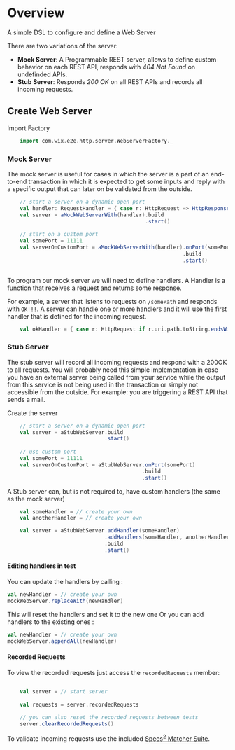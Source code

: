 Overview
========
A simple DSL to configure and define a Web Server

There are two variations of the server:
* __Mock Server__: A Programmable REST server, allows to define custom behavior on each REST API, responds with *404 Not Found* on undefinded APIs.
* __Stub Server__: Responds *200 OK* on all REST APIs and records all incoming requests.


## Create Web Server

Import Factory
```scala
    import com.wix.e2e.http.server.WebServerFactory._
```

### Mock Server

The mock server is useful for cases in which the server is a part of an end-to-end transaction in which it is expected to get some inputs and reply with a specific output that can later on be validated from the outside.

```scala
    // start a server on a dynamic open port
    val handler: RequestHandler = { case r: HttpRequest => HttpResponse()  }
    val server = aMockWebServerWith(handler).build
                                            .start()
                                            
    // start on a custom port                                            
    val somePort = 11111
    val serverOnCustomPort = aMockWebServerWith(handler).onPort(somePort)
                                                        .build
                                                        .start()
                                            
```

To program our mock server we will need to define handlers. A Handler is a function that receives a request and returns some response.

For example, a server that listens to requests on `/somePath` and responds with `OK!!!`.
A server can handle one or more handlers and it will use the first handler that is defined for the incoming request.

```scala
    val okHandler = { case r: HttpRequest if r.uri.path.toString.endsWith("somePath") => HttpResponse("OK!!!") }
```

### Stub Server

The stub server will record all incoming requests and respond with a 200OK to all requests.
You will probably need this simple implementation in case you have an external server being called from your service while the output from this service is not being used in the transaction or simply not accessible from the outside.
For example: you are triggering a REST API that sends a mail.

Create the server
```scala
    // start a server on a dynamic open port
    val server = aStubWebServer.build
                               .start()
    
    // use custom port
    val somePort = 11111
    val serverOnCustomPort = aStubWebServer.onPort(somePort)
                                           .build
                                           .start()
```

A Stub server can, but is not required to, have custom handlers (the same as the mock server)

```scala
    val someHandler = // create your own
    val anotherHandler = // create your own

    val server = aStubWebServer.addHandler(someHandler)                  // add one
                               .addHandlers(someHandler, anotherHandler) // add more than one handler
                               .build
                               .start()


```
#### Editing handlers in test
You can update the handlers by calling : 
```scala
val newHandler = // create your own
mockWebServer.replaceWith(newHandler)
```
This will reset the handlers and set it to the new one 
Or you can add handlers to the existing ones : 
```scala
val newHandler = // create your own
mockWebServer.appendAll(newHandler)
```

#### Recorded Requests

To view the recorded requests just access the `recordedRequests` member:
```scala

    val server = // start server
    
    val requests = server.recordedRequests
    
    // you can also reset the recorded requests between tests
    server.clearRecordedRequests()

```

To validate incoming requests use the included [Specs<sup>2</sup> Matcher Suite](./WEBSERVER_MATCHERS.md).
